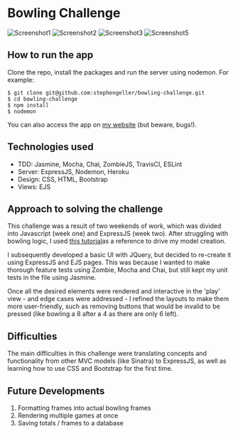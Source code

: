 
Bowling Challenge
=================

![Screenshot1](http://i.imgur.com/DJN27EI.jpg)
![Screenshot2](http://i.imgur.com/Y5qPK5w.jpg)
![Screenshot3](http://i.imgur.com/v2H7I7V.jpg)
![Screenshot5](http://i.imgur.com/uqIl26K.jpg)

How to run the app
-----------------
Clone the repo, install the packages and run the server using nodemon. For example:
````
$ git clone git@github.com:stephengeller/bowling-challenge.git
$ cd bowling-challenge
$ npm install
$ nodemon
````
You can also access the app on [my website](http://www.stephengeller.co.uk/bowling) (but beware, bugs!).  

Technologies used
----------------
  - TDD: Jasmine, Mocha, Chai, ZombieJS, TravisCI, ESLint
  - Server: ExpressJS, Nodemon, Heroku
  - Design: CSS, HTML, Bootstrap
  - Views: EJS
  

Approach to solving the challenge
---------
This challenge was a result of two weekends of work, which was divided into Javascript (week one) and ExpressJS (week two). After struggling with bowling logic, I used [this tutorial](https://www.youtube.com/watch?v=-qA_MjNmpVU&t=37s)as a reference to drive my model creation. 

I subsequently developed a basic UI with JQuery, but decided to re-create it using ExpressJS and EJS pages. This was because I wanted to make thorough feature tests using Zombie, Mocha and Chai, but still kept my unit tests in the file using Jasmine.

Once all the desired elements were rendered and interactive in the 'play' view - and edge cases were addressed - I refined the layouts to make them more user-friendly, such as removing buttons that would be invalid to be pressed (like bowling a 8 after a 4 as there are only 6 left).

Difficulties
---------
The main difficulties in this challenge were translating concepts and functionality from other MVC models (like Sinatra) to ExpressJS, as well as learning how to use CSS and Bootstrap for the first time.

Future Developments
------------------
  1. Formatting frames into actual bowling frames
  2. Rendering multiple games at once
  3. Saving totals / frames to a database
